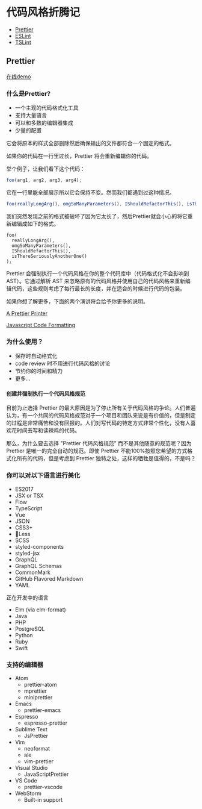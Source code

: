 # 代码风格折腾记

* [Prettier](https://prettier.io/)
* [ESLint](http://eslint.cn/)
* [TSLint](https://palantir.github.io/tslint/)

## Prettier

[在线demo](https://prettier.io/playground/)

### 什么是Prettier?

* 一个主观的代码格式化工具
* 支持大量语言
* 可以和多数的编辑器集成
* 少量的配置

它会将原本的样式全部删除然后确保输出的文件都符合一个固定的格式。

如果你的代码在一行里过长，Prettier 将会重新编辑你的代码。

举个例子，让我们看下这个代码：

```js
foo(arg1, arg2, arg3, arg4);
```

它在一行里能全部展示所以它会保持不变。然而我们都遇到过这种情况。

```js
foo(reallyLongArg(), omgSoManyParameters(), IShouldRefactorThis(), isThereSeriouslyAnotherOne());
```

我们突然发现之前的格式被破坏了因为它太长了，然后Prettier就会小心的将它重新编辑成如下的格式。

```
foo(
  reallyLongArg(),
  omgSoManyParameters(),
  IShouldRefactorThis(),
  isThereSeriouslyAnotherOne()
);
```

Prettier 会强制执行一个代码风格在你的整个代码库中（代码格式化不会影响到 AST）。它通过解析 AST 来忽略原有的代码风格并使用自己的代码风格来重新编辑代码，这些规则考虑了每行最长的长度，并在适合的时候进行代码的包装。

如果你想了解更多，下面的两个演讲将会给予你更多的说明。

[A Prettier Printer](https://www.youtube.com/watch?v=hkfBvpEfWdA)

[Javascript Code Formatting](https://www.youtube.com/watch?v=0Q4kUNx85_4)

### 为什么使用？

* 保存时自动格式化
* code review 时不用进行代码风格的讨论
* 节约你的时间和精力
* 更多...

#### 创建并强制执行一个代码风格规范

目前为止选择 Prettier 的最大原因是为了停止所有关于代码风格的争论。人们普遍认为，有一个共同的代码风格规范对于一个项目和团队来说是有价值的，但是制定的过程是非常痛苦和没有回报的。人们对写代码的特定方式非常个性化，没有人喜欢花时间去写和读辣鸡的代码。

那么，为什么要去选择 "Prettier 代码风格规范" 而不是其他随意的规范呢？因为 Prettier 是唯一的完全自动的规范。即使 Prettier 不能100%按照您希望的方式格式化所有的代码，但是考虑到 Prettier 独特之处，这样的牺牲是值得的，不是吗？

### 你可以对以下语言进行美化

* ES2017
* JSX or TSX
* Flow
* TypeScript
* Vue
* JSON
* CSS3+
* Less
* SCSS
* styled-components
* styled-jsx
* GraphQL
* GraphQL Schemas
* CommonMark
* GitHub Flavored Markdown
* YAML

正在开发中的语言

* Elm (via elm-format)
* Java
* PHP
* PostgreSQL
* Python
* Ruby
* Swift

### 支持的编辑器

* Atom
  * prettier-atom 
  * mprettier 
  * miniprettier
* Emacs
  * prettier-emacs
* Espresso
  * espresso-prettier
* Sublime Text
  * JsPrettier
* Vim
  * neoformat 
  * ale 
  * vim-prettier
* Visual Studio
  * JavaScriptPrettier
* VS Code
  * prettier-vscode
* WebStorm
  * Built-in support


